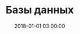 ---
layout: section.njk
tags: [section, sectionName:db]
section: db
title: Базы данных
breadcrumbName: базы данных
seoDescription: Конспекты и уроки по базам банных.
seoKeywords: базы данных, уроки, конспекты
date: 2018-01-01 03:00:00
---